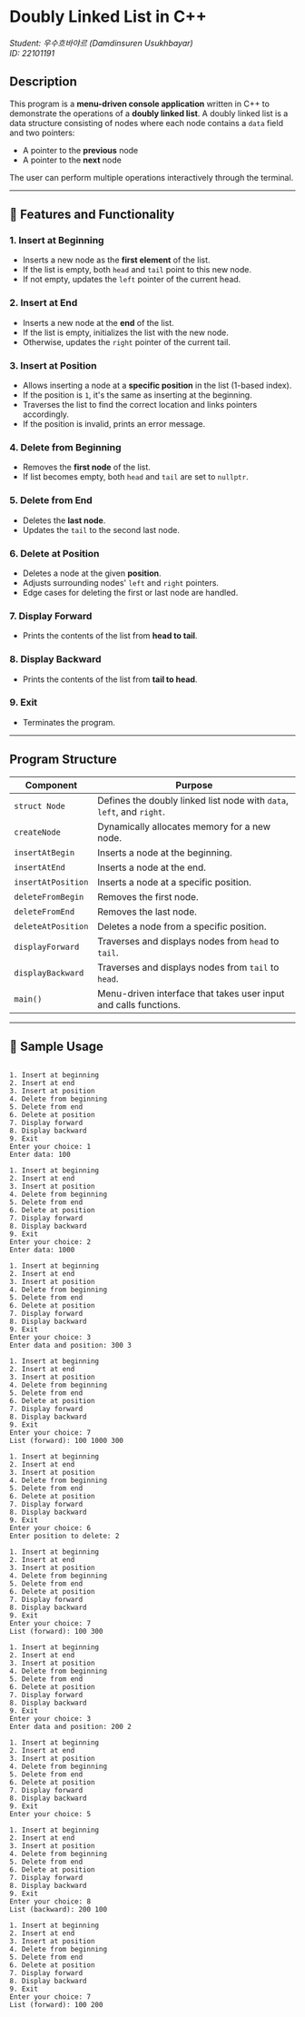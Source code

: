 # Doubly Linked List in C++  
*Student: 우수흐바야르 (Damdinsuren Usukhbayar)*  
*ID: 22101191*

## Description

This program is a **menu-driven console application** written in C++ to demonstrate the operations of a **doubly linked list**. A doubly linked list is a data structure consisting of nodes where each node contains a `data` field and two pointers:
- A pointer to the **previous** node
- A pointer to the **next** node

The user can perform multiple operations interactively through the terminal.

---

## 🔧 Features and Functionality


### 1. Insert at Beginning
- Inserts a new node as the **first element** of the list.
- If the list is empty, both `head` and `tail` point to this new node.
- If not empty, updates the `left` pointer of the current head.

### 2. Insert at End
- Inserts a new node at the **end** of the list.
- If the list is empty, initializes the list with the new node.
- Otherwise, updates the `right` pointer of the current tail.

### 3. Insert at Position
- Allows inserting a node at a **specific position** in the list (1-based index).
- If the position is `1`, it's the same as inserting at the beginning.
- Traverses the list to find the correct location and links pointers accordingly.
- If the position is invalid, prints an error message.

### 4. Delete from Beginning
- Removes the **first node** of the list.
- If list becomes empty, both `head` and `tail` are set to `nullptr`.

### 5. Delete from End
- Deletes the **last node**.
- Updates the `tail` to the second last node.

### 6. Delete at Position
- Deletes a node at the given **position**.
- Adjusts surrounding nodes' `left` and `right` pointers.
- Edge cases for deleting the first or last node are handled.

### 7. Display Forward
- Prints the contents of the list from **head to tail**.

### 8. Display Backward
- Prints the contents of the list from **tail to head**.

### 9. Exit
- Terminates the program.


---



## Program Structure

| Component         | Purpose                                                                 |
|------------------|-------------------------------------------------------------------------|
| `struct Node`     | Defines the doubly linked list node with `data`, `left`, and `right`.   |
| `createNode`      | Dynamically allocates memory for a new node.                            |
| `insertAtBegin`   | Inserts a node at the beginning.                                        |
| `insertAtEnd`     | Inserts a node at the end.                                              |
| `insertAtPosition`| Inserts a node at a specific position.                                  |
| `deleteFromBegin` | Removes the first node.                                                 |
| `deleteFromEnd`   | Removes the last node.                                                  |
| `deleteAtPosition`| Deletes a node from a specific position.                                |
| `displayForward`  | Traverses and displays nodes from `head` to `tail`.                     |
| `displayBackward` | Traverses and displays nodes from `tail` to `head`.                     |
| `main()`          | Menu-driven interface that takes user input and calls functions.        |

---


## 🧪 Sample Usage

```

1. Insert at beginning
2. Insert at end
3. Insert at position
4. Delete from beginning
5. Delete from end
6. Delete at position
7. Display forward
8. Display backward
9. Exit
Enter your choice: 1
Enter data: 100

1. Insert at beginning
2. Insert at end
3. Insert at position
4. Delete from beginning
5. Delete from end
6. Delete at position
7. Display forward
8. Display backward
9. Exit
Enter your choice: 2
Enter data: 1000

1. Insert at beginning
2. Insert at end
3. Insert at position
4. Delete from beginning
5. Delete from end
6. Delete at position
7. Display forward
8. Display backward
9. Exit
Enter your choice: 3
Enter data and position: 300 3

1. Insert at beginning
2. Insert at end
3. Insert at position
4. Delete from beginning
5. Delete from end
6. Delete at position
7. Display forward
8. Display backward
9. Exit
Enter your choice: 7
List (forward): 100 1000 300 

1. Insert at beginning
2. Insert at end
3. Insert at position
4. Delete from beginning
5. Delete from end
6. Delete at position
7. Display forward
8. Display backward
9. Exit
Enter your choice: 6
Enter position to delete: 2

1. Insert at beginning
2. Insert at end
3. Insert at position
4. Delete from beginning
5. Delete from end
6. Delete at position
7. Display forward
8. Display backward
9. Exit
Enter your choice: 7
List (forward): 100 300 

1. Insert at beginning
2. Insert at end
3. Insert at position
4. Delete from beginning
5. Delete from end
6. Delete at position
7. Display forward
8. Display backward
9. Exit
Enter your choice: 3
Enter data and position: 200 2

1. Insert at beginning
2. Insert at end
3. Insert at position
4. Delete from beginning
5. Delete from end
6. Delete at position
7. Display forward
8. Display backward
9. Exit
Enter your choice: 5

1. Insert at beginning
2. Insert at end
3. Insert at position
4. Delete from beginning
5. Delete from end
6. Delete at position
7. Display forward
8. Display backward
9. Exit
Enter your choice: 8
List (backward): 200 100 

1. Insert at beginning
2. Insert at end
3. Insert at position
4. Delete from beginning
5. Delete from end
6. Delete at position
7. Display forward
8. Display backward
9. Exit
Enter your choice: 7
List (forward): 100 200 

```
